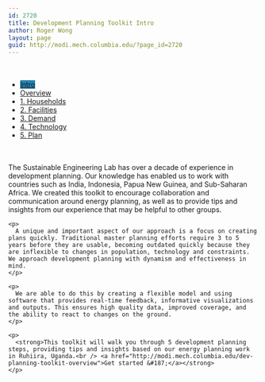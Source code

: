```yaml
---
id: 2720
title: Development Planning Toolkit Intro
author: Roger Wong
layout: page
guid: http://modi.mech.columbia.edu/?page_id=2720
---
```

<div class="row-fluid" style="padding-top: 20px;">
  <div class="span12">
    <img alt="" src="http://modi.mech.columbia.edu/wp-content/uploads/2013/09/DPT_hero2.jpg" />
  </div>
</div>

<div class="row-fluid">
  <div class="span12">
    <ul class="dptmenu">
      <li class="dptmenu">
        <a href="http://modi.mech.columbia.edu/dpt/" class="dptmenu" style="background-color:#2483b3 !important;">Intro</a>
      </li>
      <li class="dptmenu">
        <a href="http://modi.mech.columbia.edu/dev-planning-toolkit-overview" class="dptmenu" >Overview</a>
      </li>
      <li class="dptmenu">
        <a href="http://modi.mech.columbia.edu/dev-planning-toolkit-step-1" class="dptmenu">1. Households</a>
      </li>
      <li class="dptmenu">
        <a href="http://modi.mech.columbia.edu/dev-planning-toolkit-step-2" class="dptmenu">2. Facilities</a>
      </li>
      <li class="dptmenu">
        <a href="http://modi.mech.columbia.edu/dev-planning-toolkit-step-3" class="dptmenu">3. Demand</a>
      </li>
      <li class="dptmenu">
        <a href="http://modi.mech.columbia.edu/dev-planning-toolkit-step-4" class="dptmenu">4. Technology</a>
      </li>
      <li class="dptmenu">
        <a href="http://modi.mech.columbia.edu/dev-planning-toolkit-step-5" class="dptmenu" style="width:128px;">5. Plan</a>
      </li>
    </ul>
  </div>
</div>

<div class="row-fluid">
  <div class="span9" style="padding-top: 20px;">
    <p>
      The Sustainable Engineering Lab has over a decade of experience in development planning. Our knowledge has enabled us to work with countries such as India, Indonesia, Papua New Guinea, and Sub-Saharan Africa. We created this toolkit to encourage collaboration and communication around energy planning, as well as to provide tips and insights from our experience that may be helpful to other groups.
    </p>
    
    <p>
      A unique and important aspect of our approach is a focus on creating plans quickly. Traditional master planning efforts require 3 to 5 years before they are usable, becoming outdated quickly because they are inflexible to changes in population, technology and constraints. We approach development planning with dynamism and effectiveness in mind.
    </p>
    
    <p>
      We are able to do this by creating a flexible model and using software that provides real-time feedback, informative visualizations and outputs. This ensures high quality data, improved coverage, and the ability to react to changes on the ground.
    </p>
    
    <p>
      <strong>This toolkit will walk you through 5 development planning steps, providing tips and insights based on our energy planning work in Ruhiira, Uganda.<br /> <a href="http://modi.mech.columbia.edu/dev-planning-toolkit-overview">Get started &#187;</a></strong>
    </p>
  </div>
</div>